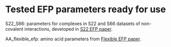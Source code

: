 # Tested EFP parameters ready for use

S22_S66: parameters for complexes in S22 and S66 datasets of non-covalent interactions, developed in
[S22 EFP paper](http://dx.doi.org/10.1021/ct200673a).

AA_flexible_efp: amino acid parameters from [Flexible EFP paper](https://doi.org/10.1021/acs.jctc.0c00758).
